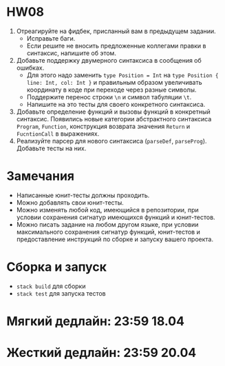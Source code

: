 # HW08

1. Отреагируйте на фидбек, присланный вам в предыдущем задании.
   *  Исправьте баги.
   *  Если решите не вносить предложенные коллегами правки в синтаксис, напишите об этом.
2. Добавьте поддержку двумерного синтаксиса в сообщения об ошибках.
   * Для этого надо заменить `type Position = Int` на `type Position { line: Int, col: Int }` и правильным образом увеличивать координату в коде при переходе через разные символы.
   * Поддержите перенос строки `\n` и символ табуляции `\t`.
   * Напишите на это тесты для своего конкретного синтаксиса.
3. Добавьте определение функций и вызовы функций в конкретный синтаксис. Появились новые категории абстрактного синтаксиса `Program`, `Function`, конструкция возврата значения `Return` и `FucntionCall` в выражениях.
4. Реализуйте парсер для нового синтаксиса (`parseDef`, `parseProg`). Добавьте тесты на них.



# Замечания

* Написанные юнит-тесты должны проходить.
* Можно добавлять свои юнит-тесты.
* Можно изменять любой код, имеющийся в репозитории, при условии сохранения сигнатур имеющихся функций и юнит-тестов.
* Можно писать задание на любом другом языке, при условии максимального сохранения сигнатур функций, юнит-тестов и предоставление инструкций по сборке и запуску вашего проекта.

# Сборка и запуск

* `stack build` для сборки
* `stack test` для запуска тестов

# Мягкий дедлайн: 23:59 18.04

# Жесткий дедлайн: 23:59 20.04
